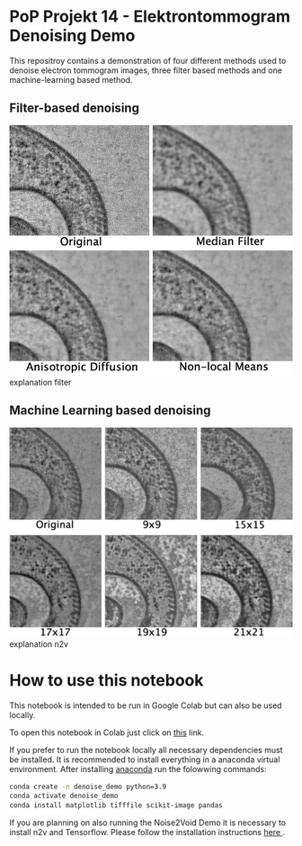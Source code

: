 # PoP Projekt 14 - Elektrontommogram Denoising Demo

This repositroy contains a demonstration of four different methods used to denoise electron tommogram images, three filter based methods and one machine-learning based method.

## Filter-based denoising

![filter comp](./sources/pop_denoise_demo_filter_comp.jpg)
explanation filter

## Machine Learning based denoising

![structN2v comp](./sources/pop_denoise_demo_structN2V_comp.jpg)
explanation n2v

# How to use this notebook

This notebook is intended to be run in Google Colab but can also be used locally.

To open this notebook in Colab just click on <a href="https://colab.research.google.com/github/lucasfortune/PoP_Denoise_demo/blob/main/PoP_Denoise_demo.ipynb">this</a> link. 


If you prefer to run the notebook locally all necessary dependencies must be installed. It is recommended to install everything in a anaconda virtual environment. After installing <a href="https://docs.anaconda.com/free/anaconda/install/index.html">anaconda</a> run the folowwing commands:

```bash
conda create -n denoise_demo python=3.9
conda activate denoise_demo
conda install matplotlib tifffile scikit-image pandas
```

If you are planning on also running the Noise2Void Demo it is necessary to install n2v and Tensorflow. Please follow the installation instructions <a href="https://pypi.org/project/n2v/"> here </a>.



[def]: /Users/lucasfortune/Documents/arbeit/phd/code/denoise_demo/PoP_Denoise_demo/sources/pop_denoise_demo_filter_comp.jpg